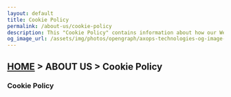 ```yaml
---
layout: default
title: Cookie Policy
permalink: /about-us/cookie-policy
description: This "Cookie Policy" contains information about how our Website uses cookies to distinguish you from other users of our Website.
og_image_url: /assets/img/photos/opengraph/axops-technologies-og-image-v1.jpg
---
```

<section class="wrapper bg-light">
    <div class="container py-14 py-md-16">
        <div class="row mb-3">
            <div class="col-md-10 col-lg-12 col-xl-10 col-xxl-9 mx-auto text-center" data-cues="slideInDown" data-group="page-title" data-delay="100">
                <h2 class="fs-15 text-uppercase text-muted mb-3"><a href="{{ site.url }}">HOME</a> > ABOUT US > Cookie Policy</h2>
                <h3 class="display-4 mb-7 px-lg-19 px-xl-18">Cookie Policy</h3>
                <!-- <hr /> -->
            </div>
            <!--/column -->
        </div>
        <!--/.row -->
        <div class="row mt-8 mt-md-2">
            <div class="col-md-10 offset-md-1 text-justify" data-cues="slideInDown" data-group="page-title" data-delay="100">
                <div>
                    <!-- Begin: CookieBot Declaration Script -->
                    <script id="CookieDeclaration" src="https://consent.cookiebot.com/3f731cd7-57dc-4e2f-b612-24a4cbaf3c8d/cd.js" type="text/javascript" async></script>
                    <!-- End: CookieBot Declaration Script -->
                </div>
            </div>
            <!-- /column -->
        </div>
        <!-- /.row -->    
    </div>
    <!-- /.container -->
</section>
<!-- /section -->
